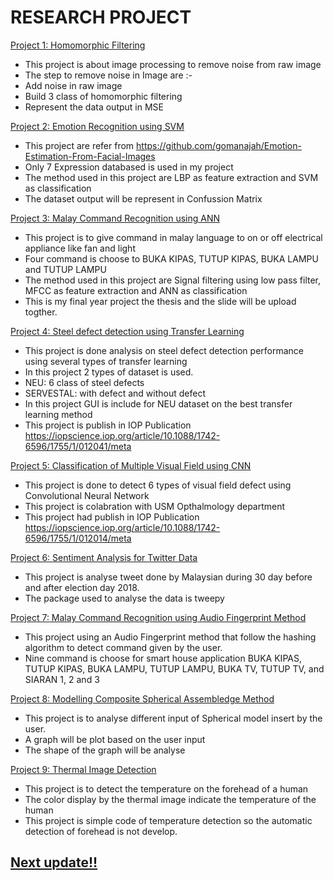 # RESEARCH PROJECT

[Project 1: Homomorphic Filtering](https://github.com/masyitah-abu/Homomorphic-Filtering) 
- This project is about image processing to remove noise from raw image
- The step to remove noise in Image are :-
 - Add noise in raw image
 - Build 3 class of homomorphic filtering
 - Represent the data output in MSE

[Project 2: Emotion Recognition using SVM](https://github.com/masyitah-abu/Emotion-Recogntion-using-SVM) 
- This project are refer from https://github.com/gomanajah/Emotion-Estimation-From-Facial-Images
- Only 7 Expression databased is used in my project 
- The method used in this project are LBP as feature extraction and SVM as classification
- The dataset output will be represent in Confussion Matrix

[Project 3: Malay Command Recognition using ANN](https://github.com/masyitah-abu/Malay-Command-Recognition-using-ANN) 
- This project is to give command in malay language to on or off electrical appliance like fan and light
- Four command is choose to BUKA KIPAS, TUTUP KIPAS, BUKA LAMPU and TUTUP LAMPU
- The method used in this project are Signal filtering using low pass filter, MFCC as feature extraction and ANN as classification
- This is my final year project the thesis and the slide will be upload togther.

[Project 4: Steel defect detection using Transfer Learning](https://github.com/masyitah-abu/Steel-defect-detection-using-transfer-learning)
- This project is done analysis on steel defect detection performance using several types of transfer learning
- In this project 2 types of dataset is used.
 - NEU: 6 class of steel defects
 - SERVESTAL: with defect and without defect
- In this project GUI is include for NEU dataset on the best transfer learning method  
- This project is publish in IOP Publication https://iopscience.iop.org/article/10.1088/1742-6596/1755/1/012041/meta

[Project 5: Classification of Multiple Visual Field using CNN](https://github.com/masyitah-abu/Classification-of-Multiple-Visual-Field-Defects-using-CNN)
- This project is done to detect 6 types of visual field defect using Convolutional Neural Network 
- This project is colabration with USM Opthalmology department  
- This project had publish in IOP Publication https://iopscience.iop.org/article/10.1088/1742-6596/1755/1/012014/meta

[Project 6: Sentiment Analysis for Twitter Data](https://github.com/masyitah-abu/Sentiment-Analysis-of-Twitter-Data) 
- This project is analyse tweet done by Malaysian during 30 day before and after election day 2018.
- The package used to analyse the data is tweepy

[Project 7: Malay Command Recognition using Audio Fingerprint Method](https://github.com/masyitah-abu/Malay-Command-Recognition-using-Audio-Fingerprint) 
- This project using an Audio Fingerprint method that follow the hashing algorithm to detect command given by the user.
- Nine command is choose for smart house application BUKA KIPAS, TUTUP KIPAS, BUKA LAMPU, TUTUP LAMPU, BUKA TV, TUTUP TV, and SIARAN 1, 2 and 3 

[Project 8: Modelling Composite Spherical Assembledge Method](https://github.com/masyitah-abu/Modelling-Composite-Spherical-Assembledge-Method) 
- This project is to analyse different input of Spherical model insert by the user.
- A graph will be plot based on the user input
- The shape of the graph will be analyse 

[Project 9: Thermal Image Detection](https://github.com/masyitah-abu/Thermal-Image-Detection) 
- This project is to detect the temperature on the forehead of a human
- The color display by the thermal image indicate the temperature of the human
- This project is simple code of temperature detection so the automatic detection of forehead is not develop.

## [Next update!!](https://drive.google.com/drive/folders/1nA-adZFKvaaH9dMjW-9q9qexfvP5-kHS?usp=sharing)

